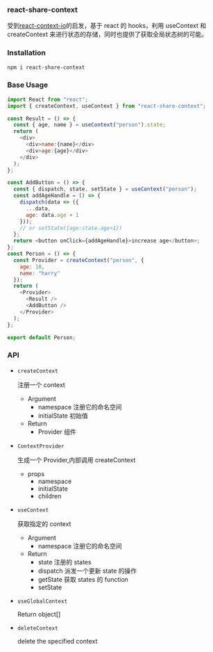 ### react-share-context

受到[react-context-io](https://github.com/yesmeck/react-context-io)的启发，基于 react 的 hooks，利用 useContext 和 createContext 来进行状态的存储，同时也提供了获取全局状态树的可能。

### Installation

```bash
npm i react-share-context
```

### Base Usage

```js
import React from "react";
import { createContext, useContext } from "react-share-context";

const Result = () => {
  const { age, name } = useContext("person").state;
  return (
    <div>
      <div>name:{name}</div>
      <div>age:{age}</div>
    </div>
  );
};

const AddButton = () => {
  const { dispatch, state, setState } = useContext("person");
  const addAgeHandle = () => {
    dispatch(data => ({
      ...data,
      age: data.age + 1
    }));
    // or setState({age:state.age+1})
  };
  return <button onClick={addAgeHandle}>increase age</button>;
};
const Person = () => {
  const Provider = createContext("person", {
    age: 18,
    name: "harry"
  });
  return (
    <Provider>
      <Result />
      <AddButton />
    </Provider>
  );
};

export default Person;
```

### API

- `createContext`

  注册一个 context

  - Argument
    - namespace 注册它的命名空间
    - initialState 初始值
  - Return
    - Provider 组件

- `ContextProvider`

  生成一个 Provider,内部调用 createContext

  - props
    - namespace
    - initialState
    - children

- `useContext`

  获取指定的 context

  - Argument
    - namespace 注册它的命名空间
  - Return
    - state 注册的 states
    - dispatch 派发一个更新 state 的操作
    - getState 获取 states 的 function
    - setState

- `useGlobalContext`

  Return object[]

- `deleteContext`

  delete the specified context
